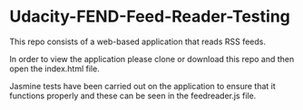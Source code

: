 # Udacity-FEND-Feed-Reader-Testing

This repo consists of a web-based application that reads RSS feeds.

In order to view the application please clone or download this repo and then open the index.html file.

Jasmine tests have been carried out on the application to ensure that it functions properly and these can be seen in the feedreader.js file.
